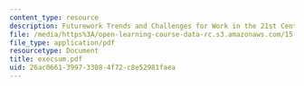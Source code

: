 ```yaml
---
content_type: resource
description: Futurework Trends and Challenges for Work in the 21st Century
file: /media/https%3A/open-learning-course-data-rc.s3.amazonaws.com/15-343-managing-transformations-in-work-organizations-and-society-spring-2002/26ac0661399733084f72c8e52981faea_execsum.pdf
file_type: application/pdf
resourcetype: Document
title: execsum.pdf
uid: 26ac0661-3997-3308-4f72-c8e52981faea
---
```

